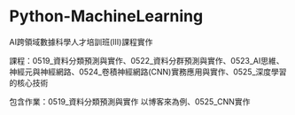 # Python-MachineLearning
AI跨領域數據科學人才培訓班(III)課程實作

課程：0519_資料分類預測與實作、0522_資料分群預測與實作、0523_AI思維、神經元與神經網路、0524_卷積神經網路(CNN)實務應用與實作、0525_深度學習的核心技術

包含作業：0519_資料分類預測與實作 以博客來為例、0525_CNN實作
